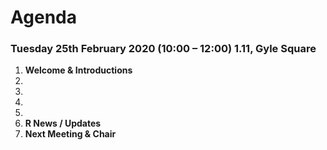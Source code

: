 # Agenda

### Tuesday 25th February 2020 (10:00 – 12:00) 1.11, Gyle Square

1. **Welcome & Introductions**
2. 
3. 
4. 
5. 
6. **R News / Updates**
7. **Next Meeting & Chair**
